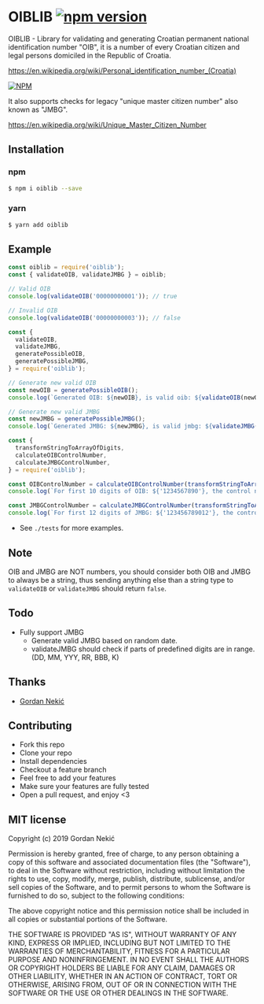 # OIBLIB [![npm version](https://badge.fury.io/js/oiblib.svg)](https://www.npmjs.com/package/oiblib )

OIBLIB - Library for validating and generating Croatian permanent national identification number \"OIB\", it is a number of every Croatian citizen and legal persons domiciled in the Republic of Croatia.

https://en.wikipedia.org/wiki/Personal_identification_number_(Croatia)

[![NPM](https://nodei.co/npm/oiblib.png?downloads=true&downloadRank=true&stars=true)](https://npmjs.org/oiblib )

It also supports checks for legacy \"unique master citizen number\" also known as \"JMBG\".

https://en.wikipedia.org/wiki/Unique_Master_Citizen_Number

## Installation

### npm
```bash
$ npm i oiblib --save
```

### yarn
```bash
$ yarn add oiblib
```

## Example

````javascript
const oiblib = require('oiblib');
const { validateOIB, validateJMBG } = oiblib;

// Valid OIB
console.log(validateOIB('00000000001')); // true

// Invalid OIB
console.log(validateOIB('00000000003')); // false

````

````javascript
const {
  validateOIB,
  validateJMBG,
  generatePossibleOIB,
  generatePossibleJMBG,
} = require('oiblib');

// Generate new valid OIB
const newOIB = generatePossibleOIB();
console.log(`Generated OIB: ${newOIB}, is valid oib: ${validateOIB(newOIB)}`);

// Generate new valid JMBG
const newJMBG = generatePossibleJMBG();
console.log(`Generated JMBG: ${newJMBG}, is valid jmbg: ${validateJMBG(newJMBG)}`);

````

````javascript
const {
  transformStringToArrayOfDigits,
  calculateOIBControlNumber,
  calculateJMBGControlNumber,
} = require('oiblib');

const OIBControlNumber = calculateOIBControlNumber(transformStringToArrayOfDigits('1234567890')); // Note 10 digits
console.log(`For first 10 digits of OIB: ${'1234567890'}, the control number is: ${OIBControlNumber}`);

const JMBGControlNumber = calculateJMBGControlNumber(transformStringToArrayOfDigits('123456789012')); // Note 12 digits
console.log(`For first 12 digits of JMBG: ${'123456789012'}, the control number is: ${JMBGControlNumber}`);

````

- See `./tests` for more examples.

## Note

OIB and JMBG are NOT numbers, you should consider both OIB and JMBG to always be a string, thus sending anything else than a string type to `validateOIB` or `validateJMBG` should return `false`.

## Todo

- Fully support JMBG
  - Generate valid JMBG based on random date.
  - validateJMBG should check if parts of predefined digits are in range. (DD, MM, YYY, RR, BBB, K)

## Thanks

+ [Gordan Nekić](https://github.com/gnekich)

## Contributing
- Fork this repo
- Clone your repo
- Install dependencies
- Checkout a feature branch
- Feel free to add your features
- Make sure your features are fully tested
- Open a pull request, and enjoy <3


## MIT license
Copyright (c) 2019 Gordan Nekić

Permission is hereby granted, free of charge, to any person obtaining a copy
of this software and associated documentation files (the &quot;Software&quot;), to deal
in the Software without restriction, including without limitation the rights
to use, copy, modify, merge, publish, distribute, sublicense, and/or sell
copies of the Software, and to permit persons to whom the Software is
furnished to do so, subject to the following conditions:

The above copyright notice and this permission notice shall be included in
all copies or substantial portions of the Software.

THE SOFTWARE IS PROVIDED &quot;AS IS&quot;, WITHOUT WARRANTY OF ANY KIND, EXPRESS OR
IMPLIED, INCLUDING BUT NOT LIMITED TO THE WARRANTIES OF MERCHANTABILITY,
FITNESS FOR A PARTICULAR PURPOSE AND NONINFRINGEMENT. IN NO EVENT SHALL THE
AUTHORS OR COPYRIGHT HOLDERS BE LIABLE FOR ANY CLAIM, DAMAGES OR OTHER
LIABILITY, WHETHER IN AN ACTION OF CONTRACT, TORT OR OTHERWISE, ARISING FROM,
OUT OF OR IN CONNECTION WITH THE SOFTWARE OR THE USE OR OTHER DEALINGS IN
THE SOFTWARE.
